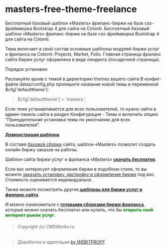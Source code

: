 # masters-free-theme-freelance
Бесплатный базовый шаблон «Masters» фриланс-биржи на базе css-фреймворка Bootstrap 4 для сайта на Cotonti.
Бесплатный базовый шаблон «Masters» фриланс-биржи на базе css-фреймворка Bootstrap 4 для сайта на Cotonti.

Тема включает в свой состав основные шаблоны модулей биржи услуг и фриланса на Cotonti: Projects, Market, Folio.
Главная страница фриланс сайта биржи услуг оформлена в виде лэндинга (посадочной страницы).

Порядок установки:

Распакуйте архив с темой в директорию themes вашего сайта
В конфиг-файле datas/config.php пропишите название новой темы в переменной $cfg['defaulttheme']:
<blockquote>$cfg['defaulttheme'] = 'masters';</blockquote>
Если тема устанавливается для всех пользователей, то нужно зайти в админ-панель сайта в раздел Конфигурация - Темы и включить опцию "Принудительная установка темы по умолчанию для всех пользователей".

<a href="http://demo-script-freelance.abuyfile.com/" target="_blank" rel="noopener noreferrer"><strong>Демонстрация шаблона</strong></a>

В составе <a href="http://freelance-script.abuyfile.com/free-scrip-freelance-site/">базовой сборки</a> сайта, шаблон «Masters» позволит создать онлайн биржу заказов на работы.

Шаблон сайта биржи услуг и фриланса «Masters» <strong><a href="https://github.com/webitproff/masters-free-theme-freelance" target="_blank" rel="noopener noreferrer">скачать бесплатно</a></strong>.

Если вас интересует оформление биржи в подобном стиле, то вы можете <a href="http://freelance-script.abuyfile.com/contacts/">заказать установку, настройку и оформление биржи</a> под вас. Стоимость оценивается индивидуально.

Также можете посмотреть другие<a href="http://freelance-script.abuyfile.com/category/templates/"> <strong>шаблоны для биржи услуг и фриланс сайта</strong></a>.

И можно ознакомиться с <a href="http://freelance-script.abuyfile.com/category/builds-freelance-script/"><strong>готовыми сборками биржи фриланса</strong></a>, которые можно скачать бесплатно или купить, что бы <strong><span style="color: #008000;">открыть свой интернет рынок услуг</span></strong>.
<blockquote>
<h6><span class="pl-s1"><span class="pl-c">Copyright (c) CMSWorks.ru</span></span></h6>
</blockquote>
<blockquote>
<h6><span class="pl-s1"><span class="pl-c">Доработка и адаптация <a href="http://freelance-script.abuyfile.com/contacts/">by WEBITPROFF</a></span></span></h6>
</blockquote>
